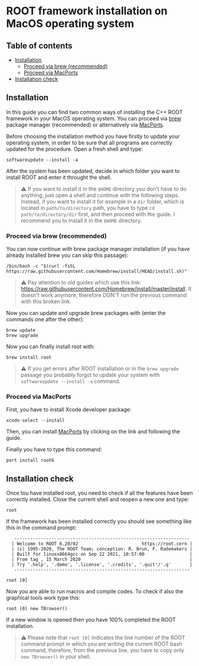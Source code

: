 # ROOT framework installation on MacOS operating system

## Table of contents

- [Installation](#installation)
  - [Proceed via brew (recommended)](#proceed-via-brew-recommended)
  - [Proceed via MacPorts](#proceed-via-macports)
- [Installation check](#installation-check)

## Installation

In this guide you can find two common ways of installing the C++ ROOT framework in your MacOS operating system. You can proceed via [brew](https://brew.sh/index_it) package manager (recommended) or alternatively via [MacPorts](https://www.macports.org/).

Before choosing the installation method you have firstly to update your operating system, in order to be sure that all programs are correctly updated for the procedure. Open a fresh shell and type:

```shell
softwareupdate --install -a
```

After the system has been updated, decide in which folder you want to install ROOT and enter it throught the shell.

> :warning: If you want to install it in the `$HOME` directory you don't have to do anything, just open a shell and continue with the following steps. Instead, if you want to install it for example in a `dir` folder, which is located in `path/to/directory` path, you have to type `cd path/to/directory/dir` first, and then proceed with the guide. I recommend you to install it in the `$HOME` directory.

### Proceed via brew (recommended)

You can now continue with brew package manager installation (if you have already installed brew you can skip this passage):

```shell
/bin/bash -c "$(curl -fsSL https://raw.githubusercontent.com/Homebrew/install/HEAD/install.sh)"
```

> :warning: Pay attention to old guides which use this link: https://raw.githubusercontent.com/Homebrew/install/master/install. It doesn't work anymore, therefore DON'T run the previous command with this broken link.

Now you can update and upgrade brew packages with (enter the commands one after the other):

```shell
brew update
brew upgrade
```

Now you can finally install root with:

```shell
brew install root
```

> :warning: If you get errors after ROOT installation or in the `brew upgrade` passage you probably forgot to update your system with `softwareupdate --install -a` command.

### Proceed via MacPorts

First, you have to install Xcode developer package:

```shell
xcode-select --install
```

Then, you can install [MacPorts](https://www.macports.org/) by clicking on the link and following the guide. 

Finally you have to type this command:

```shell
port install root6
```

## Installation check

Once tou have installed root, you need to check if all the features have been correctly installed. Close the current shell and reopen a new one and type:

```shell
root
```

If the framework has been installed correctly you should see something like this in the command prompt:

```shell
   ------------------------------------------------------------------
  | Welcome to ROOT 6.20/02                        https://root.cern |
  | (c) 1995-2020, The ROOT Team; conception: R. Brun, F. Rademakers |
  | Built for linuxx8664gcc on Sep 22 2021, 10:57:00                 |
  | From tag , 15 March 2020                                         |
  | Try '.help', '.demo', '.license', '.credits', '.quit'/'.q'       |
   ------------------------------------------------------------------

root [0] 
```

Now you are able to run macros and compile codes. To check if also the graphical tools work type this:

```shell
root [0] new TBrowser()
```

If a new window is opened then you have 100% completed the ROOT installation.

> :warning: Please note that `root [0]` indicates the line number of the ROOT command prompt in which you are writing the current ROOT bash command, therefore, from the previous line, you have to copy only `new TBrowser()` in your shell.
